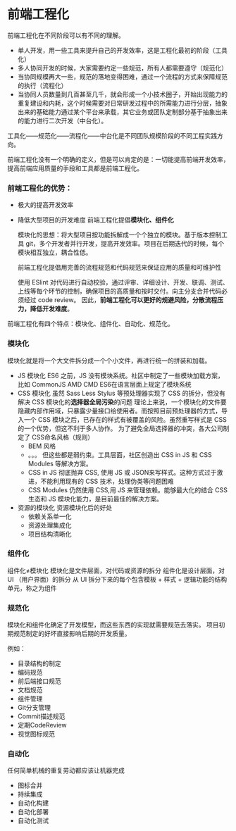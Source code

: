 # 前端工程化
前端工程化在不同阶段可以有不同的理解。

- 单人开发，用一些工具来提升自己的开发效率，这是工程化最初的阶段（工具化）
- 多人协同开发的时候，大家需要约定一些规范，所有人都需要遵守（规范化）
- 当协同规模再大一些，规范的落地变得困难，通过一个流程的方式来保障规范的执行（流程化）
- 当协同人员数量到几百甚至几千，就会形成一个小技术圈子，开始出现能力的重复建设和内耗，这个时候需要对日常研发过程中的所需能力进行分层，抽象出来的基础能力通过某个平台来承载，其它业务或团队定制部分基于抽象出来的能力进行二次开发（中台化）。

工具化——规范化——流程化——中台化是不同团队规模阶段的不同工程实践方向。

前端工程化没有一个明确的定义，但是可以肯定的是：一切能提高前端开发效率，提高前端应用质量的手段和工具都是前端工程化。

### 前端工程化的优势：
- 极大的提高开发效率
- 降低大型项目的开发难度
    前端工程化提倡**模块化、组件化**

    模块化的思想：将大型项目按功能拆解成一个个独立的模块。基于版本控制工具 git，多个开发者并行开发，提高开发效率。项目在后期迭代的时候，每个模块相互独立，耦合性低。

    前端工程化提倡用完善的流程规范和代码规范来保证应用的质量和可维护性

    使用 ESlint 对代码进行自动校验，通过评审、详细设计、开发、联调、测试、上线等每个环节的控制，确保项目的高质量和按时交付。向主分支合并代码必须经过 code review。
因此，**前端工程化可以更好的规避风险，分散流程压力，降低开发难度**。


前端工程化有四个特点：模块化、组件化、自动化、规范化。

### 模块化
模块化就是将一个大文件拆分成一个个小文件，再进行统一的拼装和加载。
- JS 模块化
    ES6 之前，JS 没有模块系统。社区中制定了一些模块加载方案，比如 CommonJS AMD CMD
    ES6在语言层面上规定了模块系统
- CSS 模块化
    虽然 Sass Less Stylus 等预处理器实现了 CSS 的拆分，但没有解决 CSS 模块化的**选择器全局污染**的问题
    理论上来说，一个模块化的文件要隐藏内部作用域，只暴露少量接口给使用者。而按照目前预处理器的方式，导入一个 CSS 模块之后，已存在的样式有被覆盖的风险。虽然重写样式是 CSS 的一个优势，但这不利于多人协作。
    为了避免全局选择器的冲突，各大公司制定了 CSS命名风格（规则）
    - BEM 风格
    - 。。。
    但这些都是弱约束。工具层面，社区创造出 CSS in JS 和 CSS Modules 等解决方案。
    - CSS in JS 彻底抛弃 CSS, 使用 JS 或 JSON来写样式。这种方式过于激进，不能利用现有的 CSS 技术，处理伪类等问题困难
    - CSS Modules 仍然使用 CSS,用 JS 来管理依赖。能够最大化的结合 CSS 生态和 JS 模块化能力，是目前最佳的解决方案。
- 资源的模块化
    资源模块化后的好处
    - 依赖关系单一化
    - 资源处理集成化
    - 项目结构清晰化

### 组件化

组件化≠模块化
模块化是文件层面，对代码或资源的拆分
组件化是设计层面，对 UI （用户界面）的拆分
从 UI 拆分下来的每个包含模板 + 样式 + 逻辑功能的结构单元，称之为组件

### 规范化
模块化和组件化确定了开发模型，而这些东西的实现就需要规范去落实。
项目初期规范制定的好坏直接影响后期的开发质量。

例如：
- 目录结构的制定
- 编码规范
- 前后端接口规范
- 文档规范
- 组件管理
- Git分支管理
- Commit描述规范
- 定期CodeReview
- 视觉图标规范

### 自动化
任何简单机械的重复劳动都应该让机器完成
- 图标合并
- 持续集成
- 自动化构建
- 自动化部署
- 自动化测试